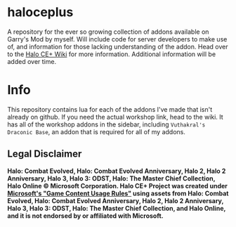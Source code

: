 # haloceplus
A repository for the ever so growing collection of addons available on Garry's Mod by myself. Will include code for server developers to make use of, and information for those lacking understanding of the addon.
Head over to the [Halo CE+ Wiki](https://github.com/SnowySnowtime/haloceplus/wiki) for more information. Additional information will be added over time.

# Info
This repository contains lua for each of the addons I've made that isn't already on github. If you need the actual workshop link, head to the wiki. It has all of the workshop addons in the sidebar, including ``Vuthakral's Draconic Base``, an addon that is required for all of my addons.

## Legal Disclaimer
**Halo: Combat Evolved, Halo: Combat Evolved Anniversary, Halo 2, Halo 2 Anniversary, Halo 3, Halo 3: ODST, Halo: The Master Chief Collection, Halo Online © Microsoft Corporation. Halo CE+ Project was created under [Microsoft's "Game Content Usage Rules"](https://www.xbox.com/en-us/developers/rules) using assets from Halo: Combat Evolved, Halo: Combat Evolved Anniversary, Halo 2, Halo 2 Anniversary, Halo 3, Halo 3: ODST, Halo: The Master Chief Collection, and Halo Online, and it is not endorsed by or affiliated with Microsoft.**
